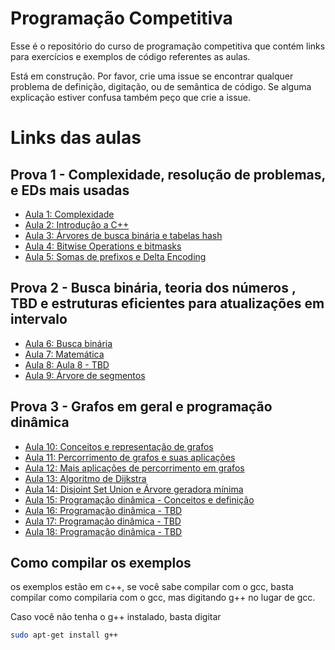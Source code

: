 # Programação Competitiva

Esse é o repositório do curso de programação competitiva que contém links para exercícios e exemplos de código referentes as aulas.

Está em construção. Por favor, crie uma issue se encontrar qualquer problema de definição, digitação, ou de semântica de código. Se alguma explicação estiver confusa também peço que crie a issue.

# Links das aulas

## Prova 1 - Complexidade, resolução de problemas, e EDs mais usadas
- [Aula 1: Complexidade](Aula01/README.md)
- [Aula 2: Introdução a C++](Aula02/README.md)
- [Aula 3: Árvores de busca binária e tabelas hash](Aula03/README.md)
- [Aula 4: Bitwise Operations e bitmasks](Aula04/README.md)
- [Aula 5: Somas de prefixos e Delta Encoding](Aula05/README.md)

## Prova 2 - Busca binária, teoria dos números , TBD e estruturas eficientes para atualizações em intervalo

- [Aula 6: Busca binária](Aula06/README.md)
- [Aula 7: Matemática](Aula07/README.md)
- [Aula 8: Aula 8 - TBD](Aula08/README.md)
- [Aula 9: Árvore de segmentos](Aula09/README.md)

## Prova 3 - Grafos em geral e programação dinâmica

- [Aula 10: Conceitos e representação de grafos](Aula10/README.md)
- [Aula 11: Percorrimento de grafos e suas aplicações](Aula11/README.md)
- [Aula 12: Mais aplicações de percorrimento em grafos](Aula12/README.md)
- [Aula 13: Algoritmo de Dijkstra](Aula13/README.md)
- [Aula 14: Disjoint Set Union e Árvore geradora mínima](Aula14/README.md)
- [Aula 15: Programação dinâmica - Conceitos e definição](Aula15/README.md)
- [Aula 16: Programação dinâmica - TBD](Aula16/README.md) 
- [Aula 17: Programação dinâmica - TBD](Aula17/README.md) 
- [Aula 18: Programação dinâmica - TBD](Aula18/README.md)

Como compilar os exemplos
-------------------------
os exemplos estão em c++, se você sabe compilar com o gcc, basta compilar como compilaria com o gcc, mas digitando g++ no lugar de gcc.

Caso você não tenha o g++ instalado, basta digitar 
```bash
sudo apt-get install g++
```
<!--
<body>
    <h1>hello world</h1>
    <div data-pym-src="https://www.jdoodle.com/embed/v0/oEO"></div>
</body>

<script src="https://www.jdoodle.com/assets/jdoodle-pym.min.js" type="text/javascript"></script>
-->
